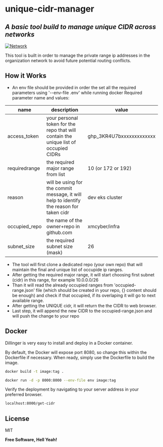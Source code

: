 # unique-cidr-manager
## _A basic tool build to manage unique CIDR across networks_

[![Network](https://upload.wikimedia.org/wikipedia/commons/thumb/6/66/IPv4_address_structure_and_writing_systems-en.svg/300px-IPv4_address_structure_and_writing_systems-en.svg.png)]()

This tool is built in order to manage the private range ip addresses in the organization network to avoid future potential routing conflicts. 

## How it Works

- An env file should be provided in order the set all the required parameters using '--env-file .env'  while running docker
Required parameter name and values:

| name | description | value |
| ------ | ------ | ------ |
| access_token | your personal token for the repo that will contain the unique list of occupied CIDRs |  ghp_3KR4U7bxxxxxxxxxxxxx
| requiredrange | the required major range from list | 10 (or 172 or 192) |
| reason | will be using for the commit message, it will help to identify the reason for taken cidr | dev eks cluster |
| occupied_repo | the name of the owner+repo in github.com | xmcyber/infra |
| subnet_size | the required subnet size (mask) | 26 |

- The tool will first clone a dedicated repo (your own repo) that will maintain the final and unique list of occupide ip ranges. 
- After getting the required major range, it will start choosing first subnet (cidr) in this range, for example 10.0.0.0/26
- Than it will read the already occupied ranges from 'occupied-range.json' file (which should be created in your repo, {} content should be enough) and check if that occupied, if its overlaping it will go to next available range.
- After getting the UNIQUE cidr, it will return the the CIDR to web browser.
- Last step, it will append the new CIDR to the occupied-range.json and will push the change to your repo 


## Docker

Dillinger is very easy to install and deploy in a Docker container.

By default, the Docker will expose port 8080, so change this within the
Dockerfile if necessary. When ready, simply use the Dockerfile to
build the image.

```sh
docker build -t image:tag .
```

```sh
docker run -d -p 8000:8000 --env-file env image:tag
```


Verify the deployment by navigating to your server address in
your preferred browser.

```sh
localhost:8000/get-cidr
```

## License

MIT

**Free Software, Hell Yeah!**
